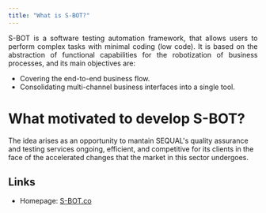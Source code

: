 ```yaml
---
title: "What is S-BOT?"
---
```


<p style="text-align: justify;"> S-BOT is a software testing automation framework, that allows users to perform complex tasks with minimal coding (low code). It is based on the abstraction of functional capabilities for the robotization of business processes, and its main objectives are:

- Covering the end-to-end business flow.
- Consolidating multi-channel business interfaces into a single tool.

# What motivated to develop S-BOT?

The idea arises as an opportunity to mantain SEQUAL's quality assurance and testing services ongoing, efficient, and competitive for its clients in the face of the accelerated changes that the market in this sector undergoes.

## Links

* Homepage: [S-BOT.co](https://sbot.co)